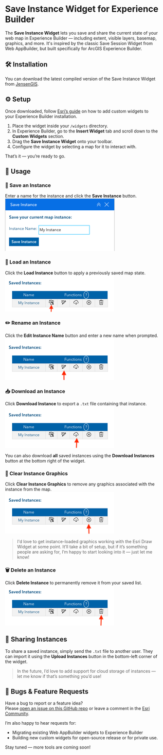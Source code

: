 # Save Instance Widget for Experience Builder

The **Save Instance Widget** lets you save and share the current state of your web map in Experience Builder — including extent, visible layers, basemap, graphics, and more. It's inspired by the classic Save Session Widget from Web AppBuilder, but built specifically for ArcGIS Experience Builder.



## 🛠 Installation

You can download the latest compiled version of the Save Instance Widget from [JensenGIS](https://jensengis.com).



## ⚙️ Setup

Once downloaded, follow [Esri’s guide](https://doc.arcgis.com/en/experience-builder/11.0/configure-widgets/add-custom-widgets.htm) on how to add custom widgets to your Experience Builder installation.

1. Place the widget inside your `/widgets` directory.
2. In Experience Builder, go to the **Insert Widget** tab and scroll down to the **Custom Widgets** section.
3. Drag the **Save Instance Widget** onto your toolbar.
4. Configure the widget by selecting a map for it to interact with.

That’s it — you’re ready to go.



## 🚀 Usage

### 💾 Save an Instance
Enter a name for the instance and click the **Save Instance** button.  
![Name and save an Instance](./images/instanceName.png)

### 🔄 Load an Instance
Click the **Load Instance** button to apply a previously saved map state.  
![Load instance to map](./images/instanceLoad.png)

### ✏️ Rename an Instance
Click the **Edit Instance Name** button and enter a new name when prompted.  
![Edit instance name](./images/instanceRename.png)

### 📥 Download an Instance
Click **Download Instance** to export a `.txt` file containing that instance.  
![Download instance](./images/instanceDownload.png)

You can also download **all** saved instances using the **Download Instances** button at the bottom right of the widget.

### 🧹 Clear Instance Graphics
Click **Clear Instance Graphics** to remove any graphics associated with the instance from the map.  
![Clear graphics](./images/instanceClearGraphics.png)

>I'd love to get instance-loaded graphics working with the Esri Draw Widget at some point. It’ll take a bit of setup, but if it’s something people are asking for, I’m happy to start looking into it — just let me know!

### 🗑️ Delete an Instance
Click **Delete Instance** to permanently remove it from your saved list.  
![Delete instance](./images/instanceDelete.png)



## 🔗 Sharing Instances

To share a saved instance, simply send the `.txt` file to another user. They can import it using the **Upload Instances** button in the bottom-left corner of the widget.

> In the future, I’d love to add support for cloud storage of instances — let me know if that’s something you’d use!



## 🐛 Bugs & Feature Requests

Have a bug to report or a feature idea?  
Please [open an issue on this GitHub repo](#) or leave a comment in the [Esri Community](#).

I’m also happy to hear requests for:
- Migrating existing Web AppBuilder widgets to Experience Builder
- Building new custom widgets for open-source release or for private use.

Stay tuned — more tools are coming soon!
